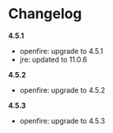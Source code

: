 # Changelog
**4.5.1**
- openfire: upgrade to 4.5.1
- jre: updated to 11.0.6

**4.5.2**
- openfire: upgrade to 4.5.2

**4.5.3**
- openfire: upgrade to 4.5.3